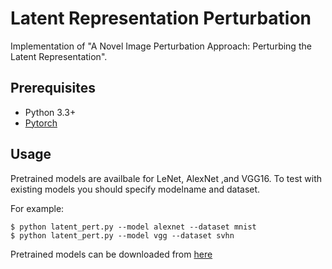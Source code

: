 # Latent Representation Perturbation

Implementation of "A Novel Image Perturbation Approach: Perturbing
the Latent Representation".

## Prerequisites

- Python 3.3+
- [Pytorch](https://pytorch.org/)

## Usage

Pretrained models are availbale for LeNet, AlexNet ,and VGG16. To test with existing models you should specify modelname and dataset.

For example:

    $ python latent_pert.py --model alexnet --dataset mnist
    $ python latent_pert.py --model vgg --dataset svhn
Pretrained models can be downloaded from [here](https://drive.google.com/open?id=1EpKWuXeMQWVqpPSpOd4VrNbA8l45QlOQ)
